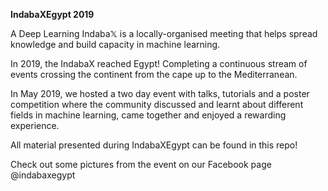 **IndabaXEgypt 2019**

A Deep Learning Indaba𝕏 is a locally-organised meeting that helps spread knowledge and build capacity in machine learning.

In 2019, the IndabaX reached Egypt! Completing a continuous stream of events crossing the continent from the cape up to the Mediterranean. 

In May 2019, we hosted a two day event with talks, tutorials and a poster competition where the community discussed and learnt about different fields in machine learning, came together and enjoyed a rewarding experience.

All material presented during IndabaXEgypt can be found in this repo!

Check out some pictures from the event on our Facebook page @indabaxegypt
